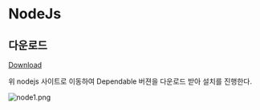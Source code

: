 # NodeJs
## 다운로드

[Download](https://nodejs.org/en/)

위 nodejs 사이트로 이동하여 Dependable 버젼을 다운로드 받아 설치를 진행한다.

![node1.png](https://s3-ap-northeast-1.amazonaws.com/torchpad-production/wikis/1595/R9THze1ORFNBoVUzDgZd_node1.png)